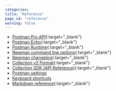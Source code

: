 ```yaml
---
categories:
title: "Reference"
page_id: "reference"
warning: false
---
```


*   [Postman Pro API](https://docs.api.getpostman.com){:target="_blank"}
*   [Postman Echo](https://docs.postman-echo.com/){:target="_blank"}
*   [Postman Runtime](https://github.com/postmanlabs/postman-runtime/){:target="_blank"}
*   [Newman command line options](https://github.com/postmanlabs/newman#command-line-options){:target="_blank"}
*   [Newman changelog](https://github.com/postmanlabs/newman/blob/develop/CHANGELOG.md#newman-changelog){:target="_blank"}
*   [Collection v2 Format](http://schema.getpostman.com/){:target="_blank"}
*   [Collection SDK (API Reference)](http://www.postmanlabs.com/postman-collection/){:target="_blank"}
*   [Postman settings](/docs/postman/launching_postman/settings)
*   [Keyboard shortcuts](/docs/postman/launching_postman/settings)
*   [Markdown reference](https://documenter.getpostman.com/view/33232/markdown-in-api-documentation/JsGc){:target="_blank"}
